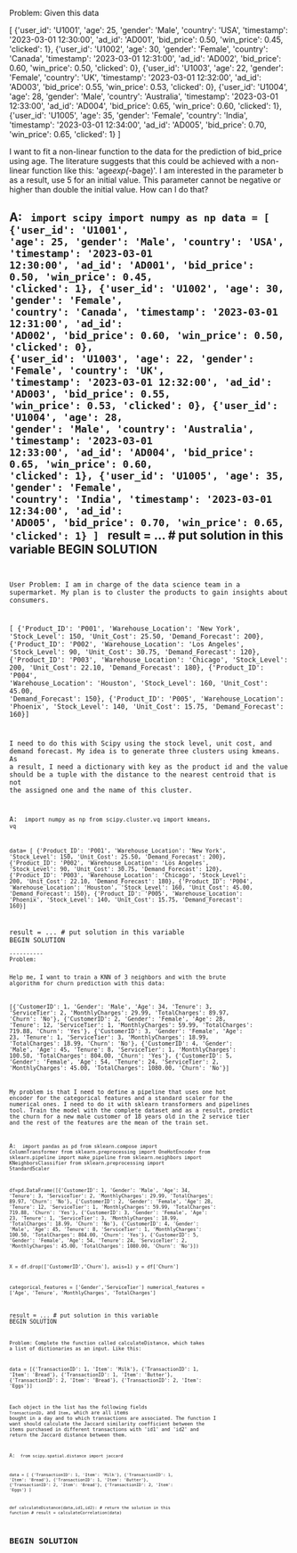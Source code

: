 Problem:
Given this data

[ {'user_id': 'U1001', 'age': 25, 'gender': 'Male', 'country': 'USA', 'timestamp': '2023-03-01 12:30:00', 'ad_id': 'AD001', 'bid_price': 0.50, 'win_price': 0.45, 'clicked': 1},
  {'user_id': 'U1002', 'age': 30, 'gender': 'Female', 'country': 'Canada', 'timestamp': '2023-03-01 12:31:00', 'ad_id': 'AD002', 'bid_price': 0.60, 'win_price': 0.50, 'clicked': 0},
  {'user_id': 'U1003', 'age': 22, 'gender': 'Female', 'country': 'UK', 'timestamp': '2023-03-01 12:32:00', 'ad_id': 'AD003', 'bid_price': 0.55, 'win_price': 0.53, 'clicked': 0},
  {'user_id': 'U1004', 'age': 28, 'gender': 'Male', 'country': 'Australia', 'timestamp': '2023-03-01 12:33:00', 'ad_id': 'AD004', 'bid_price': 0.65, 'win_price': 0.60, 'clicked': 1},
  {'user_id': 'U1005', 'age': 35, 'gender': 'Female', 'country': 'India', 'timestamp': '2023-03-01 12:34:00', 'ad_id': 'AD005', 'bid_price': 0.70, 'win_price': 0.65, 'clicked': 1} ]

I want to fit a non-linear function to the data for the prediction of bid_price using age. The literature suggests that this could be achieved with a non-linear function like this: 'age*exp(-b*age)'. I am interested in the parameter b as a result, use 5 for an initial value. This parameter cannot be negative or higher than double the initial value. How can I do that?

A:
<code>
import scipy
import numpy as np
data = [ {'user_id': 'U1001', 'age': 25, 'gender': 'Male', 'country': 'USA', 'timestamp': '2023-03-01 12:30:00', 'ad_id': 'AD001', 'bid_price': 0.50, 'win_price': 0.45, 'clicked': 1},
  {'user_id': 'U1002', 'age': 30, 'gender': 'Female', 'country': 'Canada', 'timestamp': '2023-03-01 12:31:00', 'ad_id': 'AD002', 'bid_price': 0.60, 'win_price': 0.50, 'clicked': 0},
  {'user_id': 'U1003', 'age': 22, 'gender': 'Female', 'country': 'UK', 'timestamp': '2023-03-01 12:32:00', 'ad_id': 'AD003', 'bid_price': 0.55, 'win_price': 0.53, 'clicked': 0},
  {'user_id': 'U1004', 'age': 28, 'gender': 'Male', 'country': 'Australia', 'timestamp': '2023-03-01 12:33:00', 'ad_id': 'AD004', 'bid_price': 0.65, 'win_price': 0.60, 'clicked': 1},
  {'user_id': 'U1005', 'age': 35, 'gender': 'Female', 'country': 'India', 'timestamp': '2023-03-01 12:34:00', 'ad_id': 'AD005', 'bid_price': 0.70, 'win_price': 0.65, 'clicked': 1} ]
</code>
result = ... # put solution in this variable
BEGIN SOLUTION
<code>
---
User
Problem:
I am in charge of the data science team in a supermarket. My plan is to cluster the products to gain insights about consumers.

 [ {'Product_ID': 'P001', 'Warehouse_Location': 'New York', 'Stock_Level': 150, 'Unit_Cost': 25.50, 'Demand_Forecast': 200},
  {'Product_ID': 'P002', 'Warehouse_Location': 'Los Angeles', 'Stock_Level': 90, 'Unit_Cost': 30.75, 'Demand_Forecast': 120},
  {'Product_ID': 'P003', 'Warehouse_Location': 'Chicago', 'Stock_Level': 200, 'Unit_Cost': 22.10, 'Demand_Forecast': 180},
  {'Product_ID': 'P004', 'Warehouse_Location': 'Houston', 'Stock_Level': 160, 'Unit_Cost': 45.00, 'Demand_Forecast': 150},
  {'Product_ID': 'P005', 'Warehouse_Location': 'Phoenix', 'Stock_Level': 140, 'Unit_Cost': 15.75, 'Demand_Forecast': 160}]

I need to do this with Scipy using the stock level, unit cost, and demand forecast. My idea is to generate three clusters using kmeans. As a result, I need a dictionary with key as the product id and the value should be a tuple with the distance to the nearest centroid that is not the assigned one and the name of this cluster.

A:
<code>
import numpy as np
from scipy.cluster.vq import kmeans, vq

data=  [ {'Product_ID': 'P001', 'Warehouse_Location': 'New York', 'Stock_Level': 150, 'Unit_Cost': 25.50, 'Demand_Forecast': 200},
  {'Product_ID': 'P002', 'Warehouse_Location': 'Los Angeles', 'Stock_Level': 90, 'Unit_Cost': 30.75, 'Demand_Forecast': 120},
  {'Product_ID': 'P003', 'Warehouse_Location': 'Chicago', 'Stock_Level': 200, 'Unit_Cost': 22.10, 'Demand_Forecast': 180},
  {'Product_ID': 'P004', 'Warehouse_Location': 'Houston', 'Stock_Level': 160, 'Unit_Cost': 45.00, 'Demand_Forecast': 150},
  {'Product_ID': 'P005', 'Warehouse_Location': 'Phoenix', 'Stock_Level': 140, 'Unit_Cost': 15.75, 'Demand_Forecast': 160}]

</code>
result = ... # put solution in this variable
BEGIN SOLUTION
<code>
----------
Problem:

Help me, I want to train a KNN of 3 neighbors and with the brute algorithm for churn prediction with this data:

[{'CustomerID': 1, 'Gender': 'Male', 'Age': 34, 'Tenure': 3, 'ServiceTier': 2, 'MonthlyCharges': 29.99, 'TotalCharges': 89.97, 'Churn': 'No'},
  {'CustomerID': 2, 'Gender': 'Female', 'Age': 28, 'Tenure': 12, 'ServiceTier': 1, 'MonthlyCharges': 59.99, 'TotalCharges': 719.88, 'Churn': 'Yes'},
  {'CustomerID': 3, 'Gender': 'Female', 'Age': 23, 'Tenure': 1, 'ServiceTier': 3, 'MonthlyCharges': 18.99, 'TotalCharges': 18.99, 'Churn': 'No'},
  {'CustomerID': 4, 'Gender': 'Male', 'Age': 45, 'Tenure': 8, 'ServiceTier': 1, 'MonthlyCharges': 100.50, 'TotalCharges': 804.00, 'Churn': 'Yes'},
  {'CustomerID': 5, 'Gender': 'Female', 'Age': 54, 'Tenure': 24, 'ServiceTier': 2, 'MonthlyCharges': 45.00, 'TotalCharges': 1080.00, 'Churn': 'No'}]

My problem is that I need to define a pipeline that uses one hot encoder for the categorical features and a standard scaler for the numerical ones. I need to do it with sklearn transformers and pipelines tool. Train the model with the complete dataset and as a result, predict the churn for a new male customer of 18 years old  in the 2 service tier and the rest of the features are the mean of the train set.

A:
<code>
import pandas as pd
from sklearn.compose import ColumnTransformer
from sklearn.preprocessing import OneHotEncoder
from sklearn.pipeline import make_pipeline
from sklearn.neighbors import KNeighborsClassifier
from sklearn.preprocessing import StandardScaler

df=pd.DataFrame([{'CustomerID': 1, 'Gender': 'Male', 'Age': 34, 'Tenure': 3, 'ServiceTier': 2, 'MonthlyCharges': 29.99, 'TotalCharges': 89.97, 'Churn': 'No'},
  {'CustomerID': 2, 'Gender': 'Female', 'Age': 28, 'Tenure': 12, 'ServiceTier': 1, 'MonthlyCharges': 59.99, 'TotalCharges': 719.88, 'Churn': 'Yes'},
  {'CustomerID': 3, 'Gender': 'Female', 'Age': 23, 'Tenure': 1, 'ServiceTier': 3, 'MonthlyCharges': 18.99, 'TotalCharges': 18.99, 'Churn': 'No'},
  {'CustomerID': 4, 'Gender': 'Male', 'Age': 45, 'Tenure': 8, 'ServiceTier': 1, 'MonthlyCharges': 100.50, 'TotalCharges': 804.00, 'Churn': 'Yes'},
  {'CustomerID': 5, 'Gender': 'Female', 'Age': 54, 'Tenure': 24, 'ServiceTier': 2, 'MonthlyCharges': 45.00, 'TotalCharges': 1080.00, 'Churn': 'No'}])

X = df.drop(['CustomerID','Churn'], axis=1)
y = df['Churn']

categorical_features = ['Gender','ServiceTier']
numerical_features = ['Age', 'Tenure', 'MonthlyCharges', 'TotalCharges']

</code>
result = ... # put solution in this variable
BEGIN SOLUTION
<code>


Problem:
Complete the function called calculateDistance, which takes a list of dictionaries as an input. Like this:

data =  [{'TransactionID': 1, 'Item': 'Milk'},
  {'TransactionID': 1, 'Item': 'Bread'},
  {'TransactionID': 1, 'Item': 'Butter'},
  {'TransactionID': 2, 'Item': 'Bread'},
  {'TransactionID': 2, 'Item': 'Eggs'}]

Each object in the list has the following fields `TransactionID`, and `Item`, which are all items bought in a day and to which transactions are associated. The function I want should calculate the Jaccard similarity coefficient between the items purchased in different transactions with 'id1' and 'id2' and return the Jaccard distance between them.

A:
<code>
from scipy.spatial.distance import jaccard

data =   [
  {'TransactionID': 1, 'Item': 'Milk'},
  {'TransactionID': 1, 'Item': 'Bread'},
  {'TransactionID': 1, 'Item': 'Butter'},
  {'TransactionID': 2, 'Item': 'Bread'},
  {'TransactionID': 2, 'Item': 'Eggs'}
]

def calculateDistance(data,id1,id2):
    # return the solution in this function
    # result = calculateCorrelation(data)
# BEGIN SOLUTION